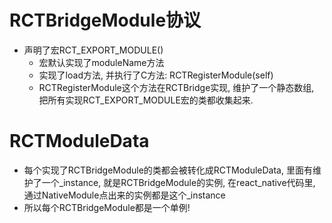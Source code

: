 # RCTBridgeModule协议
* 声明了宏RCT_EXPORT_MODULE()
    * 宏默认实现了moduleName方法
    * 实现了load方法, 并执行了C方法: RCTRegisterModule(self)
    * RCTRegisterModule这个方法在RCTBridge实现, 维护了一个静态数组, 把所有实现RCT_EXPORT_MODULE宏的类都收集起来.

# RCTModuleData
* 每个实现了RCTBridgeModule的类都会被转化成RCTModuleData, 里面有维护了一个_instance, 就是RCTBridgeModule的实例, 在react_native代码里, 通过NativeModule点出来的实例都是这个_instance
* 所以每个RCTBridgeModule都是一个单例!    
    


    

